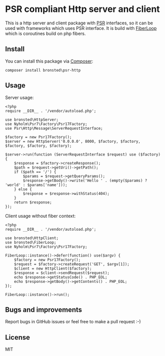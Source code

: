 # PSR compliant Http server and client

This is a http server and client package with [PSR](https://www.php-fig.org/) interfaces, so it can be used 
with frameworks which uses PSR interface. It is build with [FiberLoop](https://github.com/sorenbronsted/fiberloop) 
which is coroutines build on php fibers.

## Install
You can install this package via [Composer](http://getcomposer.org/):

`composer install bronsted\psr-http`

## Usage

Server usage:

```
<?php
require __DIR__ . '/vendor/autoload.php';

use bronsted\HttpServer;
use Nyholm\Psr7\Factory\Psr17Factory;
use Psr\Http\Message\ServerRequestInterface;

$factory = new Psr17Factory();
$server = new HttpServer('0.0.0.0', 8000, $factory, $factory, $factory, $factory, $factory);

$server->run(function (ServerRequestInterface $request) use ($factory) {
    $response = $factory->createResponse();
    $path = $request->getUri()->getPath();
    if ($path == '/') {
        $params = $request->getQueryParams();
        $response->getBody()->write('Hello ' . (empty($params) ? 'world' : $params['name']));
    } else {
        $response = $response->withStatus(404);
    }
    return $response;
});
```

Client usage without fiber context:

```
<?php
require __DIR__ . '/vendor/autoload.php';

use bronsted\HttpClient;
use bronsted\FiberLoop;
use Nyholm\Psr7\Factory\Psr17Factory;

FiberLoop::instance()->defer(function() use($argv) {
    $factory = new Psr17Factory();
    $request = $factory->createRequest('GET', $argv[1]);
    $client = new HttpClient($factory);
    $response = $client->sendRequest($request);
    echo $response->getStatusCode() . PHP_EOL;
    echo $response->getBody()->getContents() . PHP_EOL;
});

FiberLoop::instance()->run();
```

## Bugs and improvements
Report bugs in GitHub issues or feel free to make a pull request :-)

## License
MIT